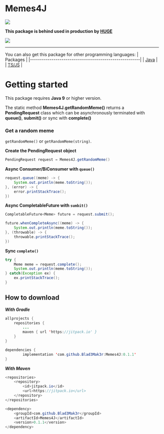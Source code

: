 # Memes4J
[![](https://jitpack.io/v/Blad3Mak3r/Memes4J.svg)](https://jitpack.io/#Blad3Mak3r/Memes4J)

**This package is behind used in production by [HUGE](https://hugebot.net)**

[![](https://i.imgur.com/Jyb6NZC.png)](https://hugebot.net)

- - -

You can also get this package for other programming languages:
| Packages                                               |
|--------------------------------------------------------|
| [Java](https://github.com/Blad3Mak3r/Memes4J)  |
| [TS/JS](https://github.com/Blad3Mak3r/RedditMemes)     |

# Getting started
This package requires **Java 9** or higher version.

The static method **Memes4J.getRandomMeme()** returns a **PendingRequest** class which can be asynchronously terminated with **queue()**, **submit()** or sync with **complete()**

### Get a random meme

``getRandomMeme()`` or ``getRandomMeme(string)``.

**Create the PendingRequest object**
```java
PendingRequest request = Memes4J.getRandomMeme()
```

**Async Consumer/BiConsumer with ``queue()``**
```java
request.queue((meme) -> {
    System.out.println(meme.toString());
}, (error) -> {
    error.printStackTrace();
})
```

**Async CompletableFuture with ``sumbit()``**
```java
CompletableFuture<Meme> future = request.submit();

future.whenCompleteAsync((meme) -> {
    System.out.println(meme.toString());
}, (throwable) -> {
    throwable.printStackTrace();
})
```

**Sync ``complete()``**
```java
try {
    Meme meme = request.complete();
    System.out.println(meme.toString());
} catch(Exception ex) {
    ex.printStackTrace();
}

```

## How to download
***With Gradle***
```java
allprojects {
    repositories {
        ...
        maven { url 'https://jitpack.io' }
    }
}
```
```java
dependencies {
        implementation 'com.github.Blad3Mak3r:Memes4J:0.1.1'
}
```

***With Maven***
```java
<repositories>
    <repository>
        <id>jitpack.io</id>
        <url>https://jitpack.io</url>
    </repository>
</repositories>
```
```java
<dependency>
    <groupId>com.github.Blad3Mak3r</groupId>
    <artifactId>Memes4J</artifactId>
    <version>0.1.1</version>
</dependency>
```
